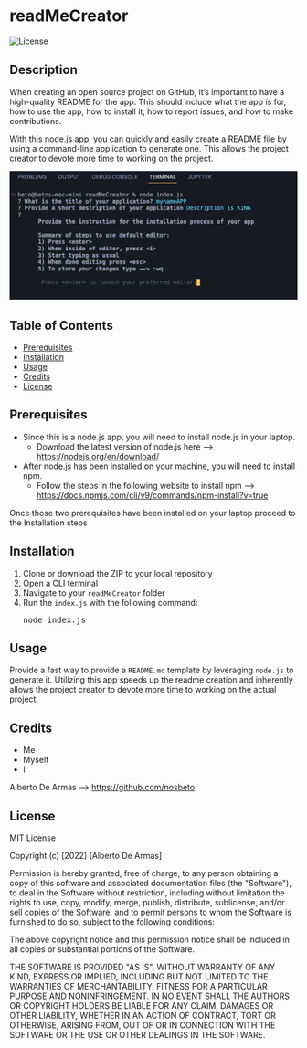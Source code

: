# readMeCreator
![License](https://img.shields.io/badge/license-MIT-blue.svg)


## Description
When creating an open source project on GitHub, it’s important to have a high-quality README for the app. This should include what the app is for, how to use the app, how to install it, how to report issues, and how to make contributions.

With this node.js app, you can quickly and easily create a README file by using a command-line application to generate one. This allows the project creator to devote more time to working on the project.

![Screenshot](assets/images/usageScreenshot.png)


## Table of Contents
- [Prerequisites](#prerequisites)
- [Installation](#installation)
- [Usage](#usage)
- [Credits](#credits)
- [License](#license)


## Prerequisites
* Since this is a node.js app, you will need to install node.js in your laptop.  
    * Download the latest version of node.js here --> https://nodejs.org/en/download/  
* After node.js has been installed on your machine, you will need to install npm.  
    * Follow the steps in the following website to install npm --> https://docs.npmjs.com/cli/v9/commands/npm-install?v=true  

Once those two prerequisites have been installed on your laptop proceed to the Installation steps  


## Installation
1) Clone or download the ZIP to your local repository
2) Open a CLI terminal
3) Navigate to your <code>readMeCreator</code> folder 
4) Run the <code>index.js</code> with the following command:
    <pre>node index.js</pre>


## Usage
Provide a fast way to provide a <code>README.md</code> template by leveraging <code>node.js</code> to generate it. Utilizing this app speeds up the readme creation and inherently allows the project creator to devote more time to working on the actual project.


## Credits
* Me
* Myself
* I

Alberto De Armas --> https://github.com/nosbeto


## License

MIT License

Copyright (c) [2022] [Alberto De Armas]

Permission is hereby granted, free of charge, to any person obtaining a copy
of this software and associated documentation files (the "Software"), to deal
in the Software without restriction, including without limitation the rights
to use, copy, modify, merge, publish, distribute, sublicense, and/or sell
copies of the Software, and to permit persons to whom the Software is
furnished to do so, subject to the following conditions:

The above copyright notice and this permission notice shall be included in all
copies or substantial portions of the Software.

THE SOFTWARE IS PROVIDED "AS IS", WITHOUT WARRANTY OF ANY KIND, EXPRESS OR
IMPLIED, INCLUDING BUT NOT LIMITED TO THE WARRANTIES OF MERCHANTABILITY,
FITNESS FOR A PARTICULAR PURPOSE AND NONINFRINGEMENT. IN NO EVENT SHALL THE
AUTHORS OR COPYRIGHT HOLDERS BE LIABLE FOR ANY CLAIM, DAMAGES OR OTHER
LIABILITY, WHETHER IN AN ACTION OF CONTRACT, TORT OR OTHERWISE, ARISING FROM,
OUT OF OR IN CONNECTION WITH THE SOFTWARE OR THE USE OR OTHER DEALINGS IN THE
SOFTWARE.